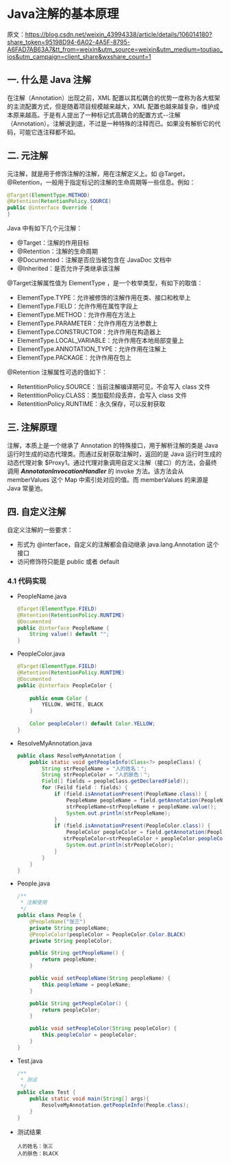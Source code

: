 # Java注解的基本原理

原文：https://blog.csdn.net/weixin_43994338/article/details/106014180?share_token=95198D94-6A02-4A5F-8795-A6FAD7AB63A7&tt_from=weixin&utm_source=weixin&utm_medium=toutiao_ios&utm_campaign=client_share&wxshare_count=1



## 一. 什么是 Java 注解

在注解（Annotation）出现之前，XML 配置以其松耦合的优势一度称为各大框架的主流配置方式，但是随着项目规模越来越大，XML 配置也越来越复杂，维护成本原来越高。于是有人提出了一种标记式高耦合的配置方式--注解（Annotation）。注解说到底，不过是一种特殊的注释而已。如果没有解析它的代码，可能它连注释都不如。

## 二. 元注解

元注解，就是用于修饰注解的注解，用在注解定义上。如 @Target， @Retention，一般用于指定标记的注解的生命周期等一些信息。例如：

```java
@Target(ElementType.METHOD)
@Retention(RetentionPolicy.SOURCE)
public @interface Override {
}
```

Java 中有如下几个元注解：

* @Target：注解的作用目标
* @Retention：注解的生命周期
* @Documented：注解是否应当被包含在 JavaDoc 文档中
* @Inherited：是否允许子类继承该注解

@Target注解属性值为 ElementType ，是一个枚举类型，有如下的取值：

* ElementType.TYPE：允许被修饰的注解作用在类、接口和枚举上
* ElementType.FIELD：允许作用在属性字段上
* ElementType.METHOD：允许作用在方法上
* ElementType.PARAMETER：允许作用在方法参数上
* ElementType.CONSTRUCTOR：允许作用在构造器上
* ElementType.LOCAL_VARIABLE：允许作用在本地局部变量上
* ElementType.ANNOTATION_TYPE：允许作用在注解上
* ElementType.PACKAGE：允许作用在包上

@Retention 注解属性可选的值如下：

* RetentitionPolicy.SOURCE：当前注解编译期可见，不会写入 class 文件
* RetentitionPolicy.CLASS：类加载阶段丢弃，会写入 class 文件
* RetentitionPolicy.RUNTIME：永久保存，可以反射获取

## 三. 注解原理

注解，本质上是一个继承了 Annotation 的特殊接口，用于解析注解的类是 Java 运行时生成的动态代理类。而通过反射获取注解时，返回的是 Java 运行时生成的动态代理对象 $Proxy1。通过代理对象调用自定义注解（接口）的方法，会最终调用 ***AnnotatonInvocationHandler*** 的 invoke 方法。该方法会从 memberValues 这个 Map 中索引处对应的值。而 memberValues 的来源是 Java 常量池。

## 四. 自定义注解

自定义注解的一些要求：

* 形式为 @interface，自定义的注解都会自动继承 java.lang.Annotation 这个接口
* 访问修饰符只能是 public 或者 default

### 4.1 代码实现

* PeopleName.java

  ```java
  @Target(ElementType.FIELD)
  @Retention(RetentionPolicy.RUNTIME)
  @Documented
  public @interface PeopleName {
      String value() default "";
  }
  ```

  

* PeopleColor.java

  ```java
  @Target(ElementType.FIELD)
  @Retention(RetentionPolicy.RUNTIME)
  @Documented
  public @interface PeopleColor {
      
      public enum Color {
          YELLOW, WHITE, BLACK    
      }
      
      Color peopleColor() default Color.YELLOW;
  }
  ```

  

* ResolveMyAnnotation.java

  ```java
  public class ResolveMyAnnotation {
      public static void getPeopleInfo(Class<?> peopleClass) {
          String strPeopleName = "人的姓名：";
          String strPeopleColor = "人的肤色：";
          Field[] fields = peopleClass.getDeclaredField();
          for (Feild field : fields) {
              if (field.isAnnotationPresent(PeopleName.class)) {
                  PeopleName peopleName = field.getAnnotation(PeopleName.class);
                  strPeopleName=strPeopleName + peopleName.value();
                  System.out.println(strPeopleName);
              }
              if (field.isAnnotationPresent(PeopleColor.class)) {
                  PeopleColor peopleColor = field.getAnnotation(PeopleColor.class);
                 strPeopleColor=strPeopleColor + peopleColor.peopleColor();
                  System.out.println(strPeopleColor);
              }
          }
      }
  }
  ```

  

* People.java

  ```java
  /**
   * 注解使用
   */
  public class People {
      @PeopleName("张三")
      private String peopleName;
      @PeopleColor(peopleColor = PeopleColor.Color.BLACK)
      private String peopleColor;
  
      public String getPeopleName() {
          return peopleName;
      }
  
      public void setPeopleName(String peopleName) {
          this.peopleName = peopleName;
      }
  
      public String getPeopleColor() {
          return peopleColor;
      }
  
      public void setPeopleColor(String peopleColor) {
          this.peopleColor = peopleColor;
      }
  }
  ```

  

* Test.java

  ```java
  /**
   * 测试
   */
  public class Test {
      public static void main(String[] args){
          ResolveMyAnnotation.getPeopleInfo(People.class);
      }
  }
  ```

  

* 测试结果

  ```shell
  人的姓名：张三
  人的肤色：BLACK
  ```

  